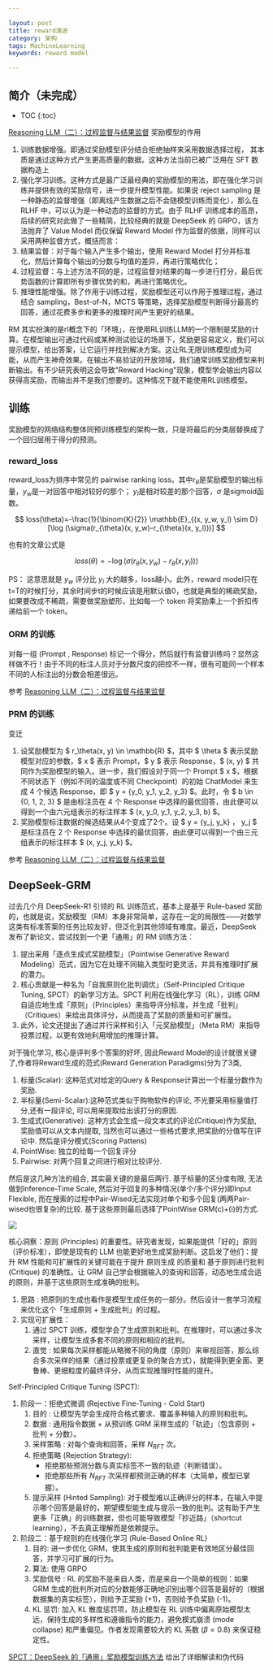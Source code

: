 ```yaml
---

layout: post
title: reward演进
category: 架构
tags: MachineLearning
keywords: reward model

---
```


<script>
  MathJax = {
    tex: {
      inlineMath: [['$', '$']], // 支持 $和$$ 作为行内公式分隔符
      displayMath: [['$$', '$$']], // 块级公式分隔符
    },
    svg: {
      fontCache: 'global'
    }
  };
</script>
<script async src="/public/js/mathjax/es5/tex-mml-chtml.js"></script>

## 简介（未完成）

* TOC
{:toc}

[Reasoning LLM（二）：过程监督与结果监督](https://zhuanlan.zhihu.com/p/17569409591) 奖励模型的作用
1. 训练数据增强。即通过奖励模型评分结合拒绝抽样来采用数据选择过程， 其本质是通过这种方式产生更高质量的数据。这种方法当前已被广泛用在 SFT 数据构造上
2. 强化学习训练。这种方式是最广泛最经典的奖励模型的用法，即在强化学习训练并提供有效的奖励信号，进一步提升模型性能。如果说 reject sampling 是一种静态的监督增强（即离线产生数据之后不会随模型训练而变化），那么在 RLHF 中，可以认为是一种动态的监督的方式。由于 RLHF 训练成本的高昂，后续的研究对此做了一些精简，比较经典的就是 DeepSeek 的 GRPO，该方法抛弃了 Value Model 而仅保留 Reward Model 作为监督的依据，同样可以采用两种监督方式，概括而言：
  1. 结果监督：对于每个输入产生多个输出，使用 Reward Model 打分并标准化，然后计算每个输出的分数与均值的差异，再进行策略优化；
  2. 过程监督：与上述方法不同的是，过程监督对结果的每一步进行打分，最后优势函数的计算即所有步骤优势的和，再进行策略优化。
3. 推理性能增强。除了作用于训练过程，奖励模型还可以作用于推理过程，通过结合 sampling，Best-of-N，MCTS 等策略，选择奖励模型判断得分最高的回答，通过花费多步和更多的推理时间产生更好的结果。

RM 其实扮演的是rl概念下的「环境」，在使用RL训练LLM的一个限制是奖励的计算。在模型输出可通过代码或某种测试验证的场景下，奖励更容易定义，我们可以提示模型，给出答案，让它运行并找到解决方案。这让RL无限训练模型成为可能，从而产生神奇效果。在输出不易验证的开放领域，我们通常训练奖励模型来判断输出。有不少研究表明这会导致"Reward Hacking"现象，模型学会输出内容以获得高奖励，而输出并不是我们想要的。这种情况下就不能使用RL训练模型。

## 训练

奖励模型的网络结构整体同预训练模型的架构一致，只是将最后的分类层替换成了一个回归层用于得分的预测。

### reward_loss

reward_loss为排序中常见的 pairwise ranking loss。其中$r_{\theta}$是奖励模型的输出标量，$y_w$是一对回答中相对较好的那个； $y_l$是相对较差的那个回答，$\sigma$ 是sigmoid函数。

$$
loss(\theta)=-\frac{1}{\binom{K}{2}} \mathbb{E}_{(x, y_w, y_l) \sim D}[\log (\sigma(r_{\theta}(x, y_w)-r_{\theta}(x, y_l)))]
$$

也有的文章公式是

$$
loss(\theta)=-\log (\sigma(r_{\theta}(x, y_w)-r_{\theta}(x, y_l)))
$$

PS： 这意思就是 $y_w$ 评分比 $y_l$ 大的越多，loss越小。此外，reward model只在t=T的时候打分，其余时间步t的时候应该是用默认值0，也就是典型的稀疏奖励，如果要改成不稀疏，需要做奖励塑形，比如每一个 token 将奖励乘上一个折扣传递给前一个 token。

### ORM 的训练

对每一组 (Prompt , Response) 标记一个得分，然后就行有监督训练吗？显然这样做不行！由于不同的标注人员对于分数尺度的把控不一样，很有可能同一个样本不同的人标注出的分数会相差很远。

参考 [Reasoning LLM（二）：过程监督与结果监督](https://zhuanlan.zhihu.com/p/17569409591)

### PRM 的训练

变迁
1. 设奖励模型为 $ r_\theta(x, y) \in \mathbb{R} $，其中 $ \theta $ 表示奖励模型对应的参数，$ x $ 表示 Prompt，$ y $ 表示 Response，$ (x, y) $ 共同作为奖励模型的输入。进一步，我们假设对于同一个 Prompt $ x $，根据不同状态下（例如不同的温度或不同 Checkpoint）的初始 ChatModel 来生成 4 个候选 Response，即 $ y = \{y_0, y_1, y_2, y_3\} $。此时，令 $ b \in \{0, 1, 2, 3\} $ 是由标注员在 4 个 Response 中选择的最优回答，由此便可以得到一个由六元组表示的标注样本 $ (x, y_0, y_1, y_2, y_3, b) $。
2. 奖励模型标注数据的候选结果从4个变成了2个。设 $ y = \{y_j, y_k\} $，$ y_j $ 是标注员在 2 个 Response 中选择的最优回答，由此便可以得到一个由三元组表示的标注样本 $ (x, y_j, y_k) $。

参考 [Reasoning LLM（二）：过程监督与结果监督](https://zhuanlan.zhihu.com/p/17569409591)

## DeepSeek-GRM

过去几个月 DeepSeek-R1 引领的 RL 训练范式，基本上是基于 Rule-based 奖励的，也就是说，奖励模型（RM）本身非常简单，这存在一定的局限性——对数学这类有标准答案的任务比较友好，但泛化到其他领域有难度。最近，DeepSeek 发布了新论文，尝试找到一个更「通用」的 RM 训练方法：
1. 提出采用「逐点生成式奖励模型」（Pointwise Generative Reward Modeling）范式，因为它在处理不同输入类型时更灵活，并具有推理时扩展的潜力。
2. 核心贡献是一种名为「自我原则化批判调优」（Self-Principled Critique Tuning, SPCT）的新学习方法。SPCT 利用在线强化学习（RL），训练 GRM 自适应地生成「原则」（Principles）来指导评分标准，并生成「批判」（Critiques）来给出具体评分，从而提高了奖励的质量和可扩展性。
3. 此外，论文还提出了通过并行采样和引入「元奖励模型」（Meta RM）来指导投票过程，以更有效地利用增加的推理计算。

对于强化学习, 核心是评判多个答案的好坏, 因此Reward Model的设计就很关键了,作者将Reward生成的范式(Reward Generation Paradigms)分为了3类, 
1. 标量(Scalar): 这种范式对给定的Query & Response计算出一个标量分数作为奖励.
2. 半标量(Semi-Scalar):这种范式类似于购物软件的评论, 不光要采用标量值打分,还有一段评论, 可以用来提取给出该打分的原因.
3. 生成式(Generative): 这种方式会生成一段文本式的评论(Critique)作为奖励, 奖励值可以从文本内提取, 当然也可以通过一些格式要求,把奖励的分值写在评论中.
然后是评分模式(Scoring Pattens)
1. PointWise: 独立的给每一个回复评分
2. Pairwise: 对两个回复之间进行相对比较评分.

然后是这几种方法的组合, 其实最关键的是最后两行. 基于标量的区分度有限, 无法做到Inference-Time Scale, 然后对于回复的多种情况(单个/多个评分)即Input Flexible, 而在搜索的过程中Pair-Wised无法实现对单个和多个回复(两两Pair-wised也很复杂)的比较. 基于这些原则最后选择了PointWise GRM(c)+(i)的方式.

![](/public/upload/machine/reward_paradigms.jpg)

核心洞察：原则 (Principles) 的重要性。研究者发现，如果能提供「好的」原则（评价标准），即使是现有的 LLM 也能更好地生成奖励判断。这启发了他们：提升 RM 性能和可扩展性的关键可能在于提升 原则生成 的质量和 基于原则进行批判 (Critique) 的准确性。让 GRM 自己学会根据输入的查询和回答，动态地生成合适的原则，并基于这些原则生成准确的批判。
1. 思路 : 把原则的生成也看作是模型生成任务的一部分。然后设计一套学习流程来优化这个「生成原则 + 生成批判」的过程。
2. 实现可扩展性：
    1. 通过 SPCT 训练，模型学会了生成原则和批判。在推理时，可以通过多次采样，让模型生成多套不同的原则和相应的批判。
    2. 直觉 : 如果每次采样都能从略微不同的角度（原则）来审视回答，那么综合多次采样的结果（通过投票或更复杂的聚合方式），就能得到更全面、更鲁棒、更细粒度的最终评分，从而实现推理时性能的提升。

Self-Principled Critique Tuning (SPCT):
1. 阶段一：拒绝式微调 (Rejective Fine-Tuning - Cold Start)
    1. 目的 : 让模型先学会生成符合格式要求、覆盖多种输入的原则和批判。
    2. 数据 : 通用指令数据 + 从预训练 GRM 采样生成的「轨迹」（包含原则 + 批判 + 分数）。
    3. 采样策略 : 对每个查询和回答，采样 $N_{RFT}$ 次。
    4. 拒绝策略 (Rejection Strategy):
        - 拒绝那些预测分数与真实标签不一致的轨迹（判断错误）。
        - 拒绝那些所有 $N_{RFT}$ 次采样都预测正确的样本（太简单，模型已掌握）。
    5. 提示采样 (Hinted Sampling): 对于模型难以正确评分的样本，在输入中提示哪个回答是最好的，期望模型能生成与提示一致的批判。这有助于产生更多「正确」的训练数据，但也可能导致模型「抄近路」（shortcut learning），不去真正理解而是依赖提示。
2. 阶段二：基于规则的在线强化学习 (Rule-Based Online RL)
    1. 目的: 进一步优化 GRM，使其生成的原则和批判能更有效地区分最佳回答，并学习可扩展的行为。
    2. 算法: 使用 GRPO
    3. 奖励信号 : RL 的奖励不是来自人类，而是来自一个简单的规则：如果 GRM 生成的批判所对应的分数能够正确地识别出哪个回答是最好的（根据数据集的真实标签），则给予正奖励 (+1)，否则给予负奖励 (-1)。
    4. KL 惩罚: 加入 KL 散度惩罚项，防止模型在 RL 训练中偏离原始模型太远，保持生成的多样性和遵循指令的能力，避免模式崩溃 (mode collapse) 和严重偏见。作者发现需要较大的 KL 系数 ($\beta=0.8$) 来保证稳定性。

[SPCT：DeepSeek 的「通用」奖励模型训练方法](https://zhuanlan.zhihu.com/p/1892290985284855414) 给出了详细解读和伪代码